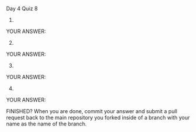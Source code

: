 Day 4 Quiz 8

1.

YOUR ANSWER:

2.

YOUR ANSWER:

3.

YOUR ANSWER:

4.

YOUR ANSWER:

FINISHED? When you are done, commit your answer and submit a pull request back to the main repository you forked inside of a branch with your name as the name of the branch.
